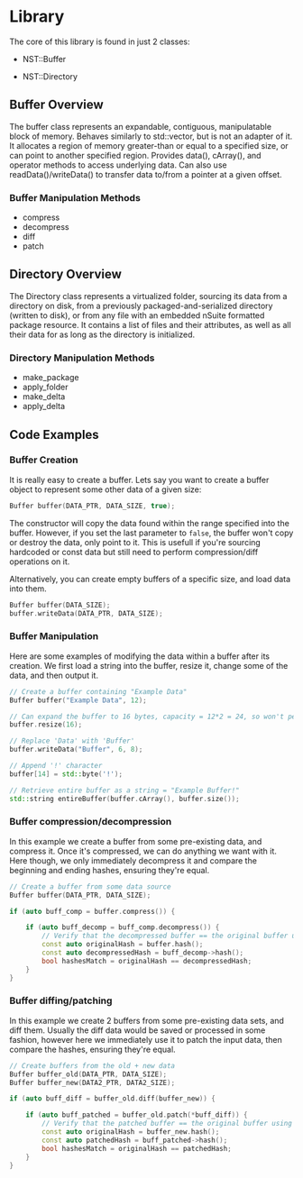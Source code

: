 # Library
The core of this library is found in just 2 classes:
  - NST::Buffer

  - NST::Directory


## Buffer Overview
The buffer class represents an expandable, contiguous, manipulatable block of memory.
Behaves similarly to std::vector, but is not an adapter of it.
It allocates a region of memory greater-than or equal to a specified size, or can point to another specified region.
Provides data(), cArray(), and operator[]() methods to access underlying data. Can also use readData()/writeData() to transfer data to/from a pointer at a given offset.


### Buffer Manipulation Methods
  - compress
  - decompress
  - diff
  - patch


## Directory Overview
The Directory class represents a virtualized folder, sourcing its data from a directory on disk, from a previously packaged-and-serialized directory (written to disk), or from any file with an embedded nSuite formatted package resource.
It contains a list of files and their attributes, as well as all their data for as long as the directory is initialized.


### Directory Manipulation Methods
  - make_package
  - apply_folder
  - make_delta
  - apply_delta


## Code Examples

### Buffer Creation
It is really easy to create a buffer.
Lets say you want to create a buffer object to represent some other data of a given size:

```c++
Buffer buffer(DATA_PTR, DATA_SIZE, true);
```

The constructor will copy the data found within the range specified into the buffer.
However, if  you set the last parameter to `false`, the buffer won't copy or destroy the data, only point to it.
This is usefull if you're sourcing hardcoded or const data but still need to perform compression/diff operations on it.

Alternatively, you can create empty buffers of a specific size, and load data into them.

```c++
Buffer buffer(DATA_SIZE);
buffer.writeData(DATA_PTR, DATA_SIZE);
```


### Buffer Manipulation
Here are some examples of modifying the data within a buffer after its creation.
We first load a string into the buffer, resize it, change some of the data, and then output it.

```c++
// Create a buffer containing "Example Data"
Buffer buffer("Example Data", 12);

// Can expand the buffer to 16 bytes, capacity = 12*2 = 24, so won't perform new alloc + copy
buffer.resize(16);

// Replace 'Data' with 'Buffer'
buffer.writeData("Buffer", 6, 8);

// Append '!' character
buffer[14] = std::byte('!');

// Retrieve entire buffer as a string = "Example Buffer!"
std::string entireBuffer(buffer.cArray(), buffer.size());
```

### Buffer compression/decompression
In this example we create a buffer from some pre-existing data, and compress it.
Once it's compressed, we can do anything we want with it.
Here though, we only immediately decompress it and compare the beginning and ending hashes, ensuring they're equal.

```c++
// Create a buffer from some data source
Buffer buffer(DATA_PTR, DATA_SIZE);

if (auto buff_comp = buffer.compress()) {

	if (auto buff_decomp = buff_comp.decompress()) {
		// Verify that the decompressed buffer == the original buffer using hashes
		const auto originalHash = buffer.hash();
		const auto decompressedHash = buff_decomp->hash();
		bool hashesMatch = originalHash == decompressedHash;
	}
}
```


### Buffer diffing/patching
In this example we create 2 buffers from some pre-existing data sets, and diff them.
Usually the diff data would be saved or processed in some fashion, however here we immediately use it to patch the input data, then compare the hashes, ensuring they're equal.

```c++
// Create buffers from the old + new data
Buffer buffer_old(DATA_PTR, DATA_SIZE);
Buffer buffer_new(DATA2_PTR, DATA2_SIZE);

if (auto buff_diff = buffer_old.diff(buffer_new)) {

	if (auto buff_patched = buffer_old.patch(*buff_diff)) {
		// Verify that the patched buffer == the original buffer using hashes
		const auto originalHash = buffer_new.hash();
		const auto patchedHash = buff_patched->hash();
		bool hashesMatch = originalHash == patchedHash;
	}
}
```